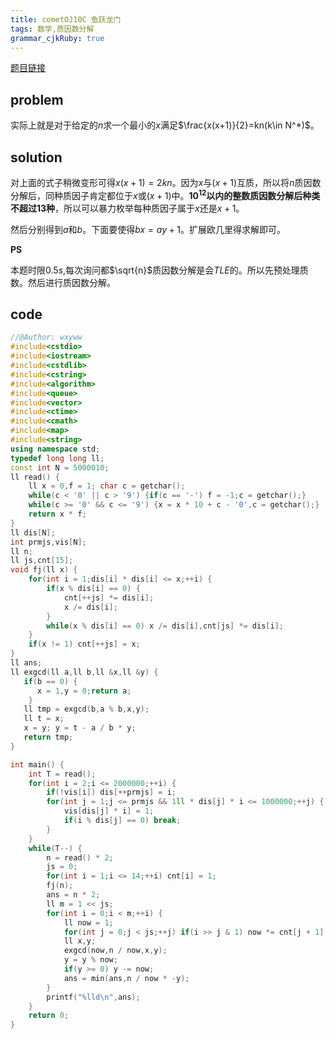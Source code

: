 ```yaml
---
title: cometOJ10C 鱼跃龙门
tags: 数学,质因数分解
grammar_cjkRuby: true
---
```


[题目链接](https://cometoj.com/contest/65/problem/C?problem_id=3684)

## problem

实际上就是对于给定的$n$求一个最小的$x$满足$\frac{x(x+1)}{2}=kn(k\in N^*)$。

## solution

对上面的式子稍微变形可得$x(x+1)=2kn$。因为$x$与$(x+1)$互质，所以将$n$质因数分解后，同种质因子肯定都位于$x$或$(x+1)$中。**$10^{12}$以内的整数质因数分解后种类不超过$13$种**，所以可以暴力枚举每种质因子属于$x$还是$x+1$。

然后分别得到$a$和$b$。下面要使得$bx=ay+1$。扩展欧几里得求解即可。

**PS**

本题时限$0.5s$,每次询问都$\sqrt{n}$质因数分解是会$TLE$的。所以先预处理质数。然后进行质因数分解。

## code

```cpp
//@Author: wxyww
#include<cstdio>
#include<iostream>
#include<cstdlib>
#include<cstring>
#include<algorithm>
#include<queue>
#include<vector>
#include<ctime>
#include<cmath>
#include<map>
#include<string>
using namespace std;
typedef long long ll;
const int N = 5000010;
ll read() {
	ll x = 0,f = 1; char c = getchar();
	while(c < '0' || c > '9') {if(c == '-') f = -1;c = getchar();}
	while(c >= '0' && c <= '9') {x = x * 10 + c - '0',c = getchar();}
	return x * f;
}
ll dis[N];
int prmjs,vis[N];
ll n;
ll js,cnt[15];
void fj(ll x) {
	for(int i = 1;dis[i] * dis[i] <= x;++i) {
		if(x % dis[i] == 0) {
			cnt[++js] *= dis[i];
			x /= dis[i];
		}
		while(x % dis[i] == 0) x /= dis[i],cnt[js] *= dis[i];
	}
	if(x != 1) cnt[++js] = x;
}
ll ans;
ll exgcd(ll a,ll b,ll &x,ll &y) {
   if(b == 0) {
      x = 1,y = 0;return a;
  	}
   ll tmp = exgcd(b,a % b,x,y);
   ll t = x;
   x = y; y = t - a / b * y;
   return tmp;
}

int main() {
	int T = read();
	for(int i = 2;i <= 2000000;++i) {
		if(!vis[i]) dis[++prmjs] = i;
		for(int j = 1;j <= prmjs && 1ll * dis[j] * i <= 1000000;++j) {
			vis[dis[j] * i] = 1;
			if(i % dis[j] == 0) break;
		}
	}
	while(T--) {
		n = read() * 2;
		js = 0;
		for(int i = 1;i <= 14;++i) cnt[i] = 1;
		fj(n);
		ans = n * 2;
		ll m = 1 << js;
		for(int i = 0;i < m;++i) {
			ll now = 1;
			for(int j = 0;j < js;++j) if(i >> j & 1) now *= cnt[j + 1];
			ll x,y;
			exgcd(now,n / now,x,y);
			y = y % now;
			if(y >= 0) y -= now;
			ans = min(ans,n / now * -y);
		}
		printf("%lld\n",ans);
	}
	return 0;
}

```